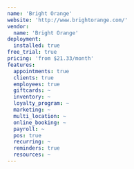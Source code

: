 ```yaml
---
name: 'Bright Orange'
website: 'http://www.brightorange.com/'
vendor:
  name: 'Bright Orange'
deployment:
  installed: true
free_trial: true
pricing: 'from $21.33/month'
features:
  appointments: true
  clients: true
  employees: true
  giftcards: ~
  inventory: ~
  loyalty_program: ~
  marketing: ~
  multi_location: ~
  online_booking: ~
  payroll: ~
  pos: true
  recurring: ~
  reminders: true
  resources: ~
---
```

